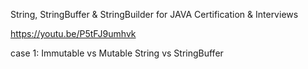 String, StringBuffer & StringBuilder for JAVA Certification & Interviews

https://youtu.be/P5tFJ9umhvk

case 1:
Immutable vs Mutable
String vs StringBuffer